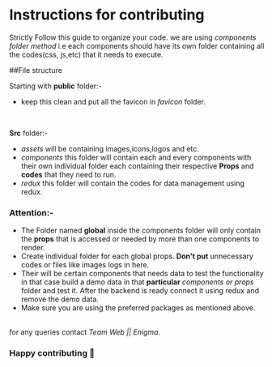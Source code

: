 # Instructions for contributing
Strictly Follow this guide to organize your code. we are using _components folder method_ i.e each components should have its own folder containing all the codes(css, js,etc) that it needs to execute. <br>

##File structure

Starting with **public** folder:- <br>
- keep this clean and put all the favicon in _favicon_ folder.
<br>

**Src** folder:- <br>
- _assets_ will be containing images,icons,logos and etc.
- _components_ this folder will contain each and every components with their own individual folder each containing their respective **Props** and **codes** that they need to run.
- _redux_ this folder will contain the codes for data management using redux.

### Attention:-

- The Folder named **global** inside the components folder will only contain the **props** that is accessed or needed by more than one components to render.
- Create individual folder for each global props. **Don't put** unnecessary codes or files like images logs in here.
- Their will be certain components that needs data to test the functionality in that case build a demo data in that **particular** _components or props_ folder and test it. After the backend is ready connect it using redux and remove the demo data.
- Make sure you are using the preferred packages as mentioned above.



<br> for any queries contact _Team Web || Enigma_.

### Happy contributing 🎉
